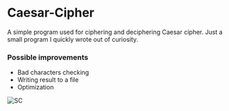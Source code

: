 # Caesar-Cipher

A simple program used for ciphering and deciphering Caesar cipher. Just a small program I quickly wrote out of curiosity.

### Possible improvements
* Bad characters checking
* Writing result to a file
* Optimization

![SC](https://i.imgur.com/rn41zUC.png?1)
